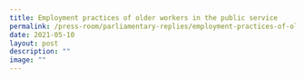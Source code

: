 ```yaml
---
title: Employment practices of older workers in the public service
permalink: /press-room/parliamentary-replies/employment-practices-of-older-workers-in-the-public-service/
date: 2021-05-10
layout: post
description: ""
image: ""
---
```

